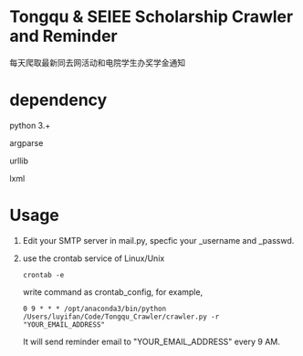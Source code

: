 # Tongqu & SEIEE Scholarship Crawler and Reminder

每天爬取最新同去网活动和电院学生办奖学金通知

# dependency

python 3.+

argparse

urllib

lxml


# Usage 

1. Edit your SMTP server in mail.py, specfic your _username and _passwd.

2. use the crontab service of Linux/Unix

   `crontab -e`

   write command as crontab_config, for example, 

   `0 9 * * * /opt/anaconda3/bin/python /Users/luyifan/Code/Tongqu_Crawler/crawler.py -r "YOUR_EMAIL_ADDRESS"`

   It will send reminder email to "YOUR_EMAIL_ADDRESS" every 9 AM. 




